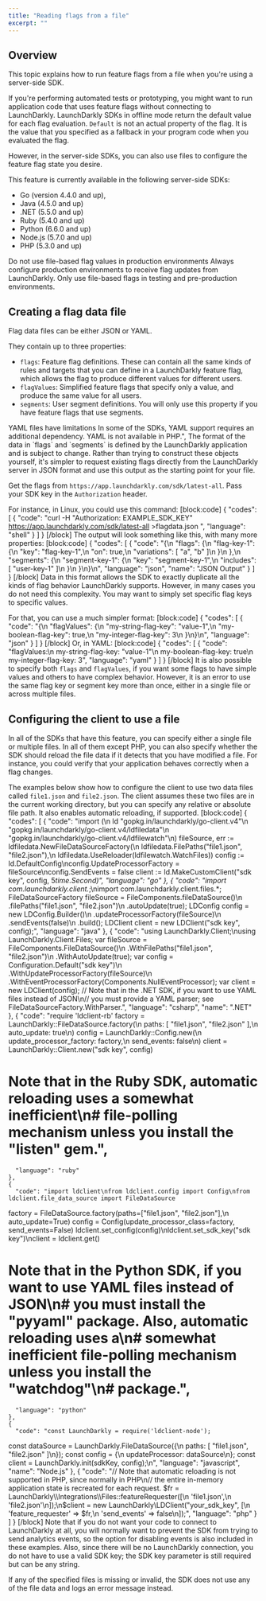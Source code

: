 ```yaml
---
title: "Reading flags from a file"
excerpt: ""
---
```

## Overview
This topic explains how to run feature flags from a file when you're using a server-side SDK.

If you're performing automated tests or prototyping, you might want to run application code that uses feature flags without connecting to LaunchDarkly. LaunchDarkly SDKs in offline mode return the default value for each flag evaluation. `Default` is not an actual property of the flag. It is the value that you specified as a fallback in your program code when you evaluated the flag.

However, in the server-side SDKs, you can also use files to configure the feature flag state you desire. 

This feature is currently available in the following server-side SDKs: 
* Go (version 4.4.0 and up), 
* Java (4.5.0 and up)
* .NET (5.5.0 and up)
* Ruby (5.4.0 and up)
* Python (6.6.0 and up)
* Node.js (5.7.0 and up)
* PHP (5.3.0 and up)
<Callout intent="alert">
  <Callout.Title>Do not use file-based flag values in production environments</Callout.Title>
  <Callout.Description>Always configure production environments to receive flag updates from LaunchDarkly. Only use file-based flags in testing and pre-production environments.</Callout.Description>
</Callout>

## Creating a flag data file
Flag data files can be either JSON or YAML. 

They contain up to three properties: 
* `flags`: Feature flag definitions. These can contain all the same kinds of rules and targets that you can define in a LaunchDarkly feature flag, which allows the flag to produce different values for different users.
* `flagValues`: Simplified feature flags that specify only a value, and produce the same value for all users.
* `segments`: User segment definitions. You will only use this property if you have feature flags that use segments.
<Callout intent="alert">
  <Callout.Title>YAML files have limitations</Callout.Title>
  <Callout.Description>In some of the SDKs, YAML support requires an additional dependency. YAML is not available in PHP.",</Callout.Description>
</Callout>
The format of the data in `flags` and `segments` is defined by the LaunchDarkly application and is subject to change. Rather than trying to construct these objects yourself, it's simpler to request existing flags directly from the LaunchDarkly server in JSON format and use this output as the starting point for your file. 

Get the flags from `https://app.launchdarkly.com/sdk/latest-all`. Pass your SDK key in the `Authorization` header. 

For instance, in Linux, you could use this command:
[block:code]
{
  "codes": [
    {
      "code": "curl -H \"Authorization: EXAMPLE_SDK_KEY\" https://app.launchdarkly.com/sdk/latest-all >flagdata.json
",
      "language": "shell"
    }
  ]
}
[/block]
The output will look something like this, with many more properties:
[block:code]
{
  "codes": [
    {
      "code": "{\n  \"flags\": {\n    \"flag-key-1\": {\n      \"key\": \"flag-key-1\",\n        \"on\": true,\n        \"variations\": [ \"a\", \"b\" ]\n      }\n  },\n  \"segments\": {\n    \"segment-key-1\": {\n      \"key\": \"segment-key-1\",\n      \"includes\": [ \"user-key-1\" ]\n    }\n  }\n}\n",
      "language": "json",
      "name": "JSON Output"
    }
  ]
}
[/block]
Data in this format allows the SDK to exactly duplicate all the kinds of flag behavior LaunchDarkly supports. However, in many cases you do not need this complexity. You may want to simply set specific flag keys to specific values. 

For that, you can use a much simpler format:
[block:code]
{
  "codes": [
    {
      "code": "{\n  \"flagValues\": {\n    \"my-string-flag-key\": \"value-1\",\n    \"my-boolean-flag-key\": true,\n    \"my-integer-flag-key\": 3\n  }\n}\n",
      "language": "json"
    }
  ]
}
[/block]
Or, in YAML:
[block:code]
{
  "codes": [
    {
      "code": "flagValues:\n  my-string-flag-key: \"value-1\"\n  my-boolean-flag-key: true\n  my-integer-flag-key: 3",
      "language": "yaml"
    }
  ]
}
[/block]
It is also possible to specify both `flags` and `flagValues`, if you want some flags to have simple values and others to have complex behavior. However, it is an error to use the same flag key or segment key more than once, either in a single file or across multiple files.
## Configuring the client to use a file
In all of the SDKs that have this feature, you can specify either a single file or multiple files. In all of them except PHP, you can also specify whether the SDK should reload the file data if it detects that you have modified a file. For instance, you could verify that your application behaves correctly when a flag changes.

The examples below show how to configure the client to use two data files called `file1.json` and `file2.json`. The client assumes these two files are in the current working directory, but you can specify any relative or absolute file path. It also enables automatic reloading, if supported.
[block:code]
{
  "codes": [
    {
      "code": "import (\n    ld \"gopkg.in/launchdarkly/go-client.v4\"\n    \"gopkg.in/launchdarkly/go-client.v4/ldfiledata\"\n    \"gopkg.in/launchdarkly/go-client.v4/ldfilewatch\"\n)
fileSource, err := ldfiledata.NewFileDataSourceFactory(\n    ldfiledata.FilePaths(\"file1.json\", \"file2.json\"),\n    ldfiledata.UseReloader(ldfilewatch.WatchFiles))
config := ld.DefaultConfig\nconfig.UpdateProcessorFactory = fileSource\nconfig.SendEvents = false
client := ld.MakeCustomClient(\"sdk key\", config, 5*time.Second)",
      "language": "go"
    },
    {
      "code": "import com.launchdarkly.client.*;\nimport com.launchdarkly.client.files.*;
FileDataSourceFactory fileSource = FileComponents.fileDataSource()\n    .filePaths(\"file1.json\", \"file2.json\")\n    .autoUpdate(true);
LDConfig config = new LDConfig.Builder()\n    .updateProcessorFactory(fileSource)\n    .sendEvents(false)\n    .build();
LDClient client = new LDClient(\"sdk key\", config);",
      "language": "java"
    },
    {
      "code": "using LaunchDarkly.Client;\nusing LaunchDarkly.Client.Files;
var fileSource = FileComponents.FileDataSource()\n    .WithFilePaths(\"file1.json\", \"file2.json\")\n    .WithAutoUpdate(true);
var config = Configuration.Default(\"sdk key\")\n    .WithUpdateProcessorFactory(fileSource)\n    .WithEventProcessorFactory(Components.NullEventProcessor);
var client = new LDClient(config);
// Note that in the .NET SDK, if you want to use YAML files instead of JSON\n// you must provide a YAML parser; see FileDataSourceFactory.WithParser.",
      "language": "csharp",
      "name": ".NET"
    },
    {
      "code": "require 'ldclient-rb'
factory = LaunchDarkly::FileDataSource.factory(\n  paths: [ \"file1.json\", \"file2.json\" ],\n  auto_update: true\n)
config = LaunchDarkly::Config.new(\n  update_processor_factory: factory,\n  send_events: false\n)
client = LaunchDarkly::Client.new(\"sdk key\", config)
# Note that in the Ruby SDK, automatic reloading uses a somewhat inefficient\n# file-polling mechanism unless you install the \"listen\" gem.",
      "language": "ruby"
    },
    {
      "code": "import ldclient\nfrom ldclient.config import Config\nfrom ldclient.file_data_source import FileDataSource
factory = FileDataSource.factory(paths=[\"file1.json\", \"file2.json\"],\n    auto_update=True)
config = Config(update_processor_class=factory, send_events=False)
ldclient.set_config(config)\nldclient.set_sdk_key(\"sdk key\")\nclient = ldclient.get()
# Note that in the Python SDK, if you want to use YAML files instead of JSON\n# you must install the \"pyyaml\" package. Also, automatic reloading uses a\n# somewhat inefficient file-polling mechanism unless you install the \"watchdog\"\n# package.",
      "language": "python"
    },
    {
      "code": "const LaunchDarkly = require('ldclient-node');
const dataSource = LaunchDarkly.FileDataSource({\n  paths: [ \"file1.json\", \"file2.json\" ]\n});
const config  = {\n  updateProcessor: dataSource\n};
const client = LaunchDarkly.init(sdkKey, config);\n",
      "language": "javascript",
      "name": "Node.js"
    },
    {
      "code": "// Note that automatic reloading is not supported in PHP, since normally in PHP\n// the entire in-memory application state is recreated for each request.
$fr = LaunchDarkly\\Integrations\\Files::featureRequester([\n    'file1.json',\n    'file2.json'\n]);\n$client = new LaunchDarkly\\LDClient(\"your_sdk_key\", [\n    'feature_requester' => $fr,\n    'send_events' => false\n]);",
      "language": "php"
    }
  ]
}
[/block]
Note that if you do not want your code to connect to LaunchDarkly at all, you will normally want to prevent the SDK from trying to send analytics events, so the option for disabling events is also included in these examples. Also, since there will be no LaunchDarkly connection, you do not have to use a valid SDK key; the SDK key parameter is still required but can be any string.

If any of the specified files is missing or invalid, the SDK does not use any of the file data and logs an error message instead.